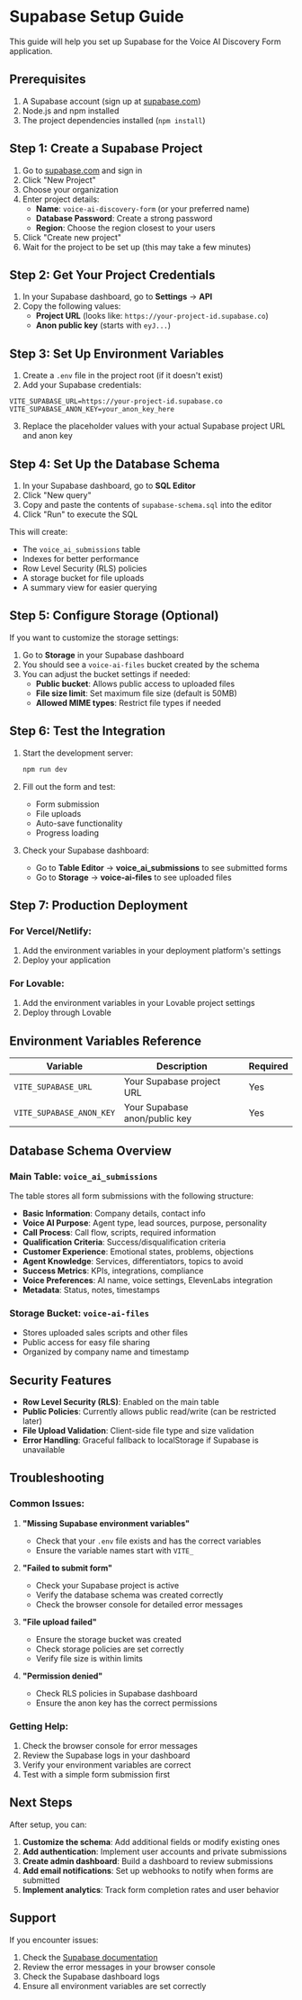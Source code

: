# Supabase Setup Guide

This guide will help you set up Supabase for the Voice AI Discovery Form application.

## Prerequisites

1. A Supabase account (sign up at [supabase.com](https://supabase.com))
2. Node.js and npm installed
3. The project dependencies installed (`npm install`)

## Step 1: Create a Supabase Project

1. Go to [supabase.com](https://supabase.com) and sign in
2. Click "New Project"
3. Choose your organization
4. Enter project details:
   - **Name**: `voice-ai-discovery-form` (or your preferred name)
   - **Database Password**: Create a strong password
   - **Region**: Choose the region closest to your users
5. Click "Create new project"
6. Wait for the project to be set up (this may take a few minutes)

## Step 2: Get Your Project Credentials

1. In your Supabase dashboard, go to **Settings** → **API**
2. Copy the following values:
   - **Project URL** (looks like: `https://your-project-id.supabase.co`)
   - **Anon public key** (starts with `eyJ...`)

## Step 3: Set Up Environment Variables

1. Create a `.env` file in the project root (if it doesn't exist)
2. Add your Supabase credentials:

```env
VITE_SUPABASE_URL=https://your-project-id.supabase.co
VITE_SUPABASE_ANON_KEY=your_anon_key_here
```

3. Replace the placeholder values with your actual Supabase project URL and anon key

## Step 4: Set Up the Database Schema

1. In your Supabase dashboard, go to **SQL Editor**
2. Click "New query"
3. Copy and paste the contents of `supabase-schema.sql` into the editor
4. Click "Run" to execute the SQL

This will create:

- The `voice_ai_submissions` table
- Indexes for better performance
- Row Level Security (RLS) policies
- A storage bucket for file uploads
- A summary view for easier querying

## Step 5: Configure Storage (Optional)

If you want to customize the storage settings:

1. Go to **Storage** in your Supabase dashboard
2. You should see a `voice-ai-files` bucket created by the schema
3. You can adjust the bucket settings if needed:
   - **Public bucket**: Allows public access to uploaded files
   - **File size limit**: Set maximum file size (default is 50MB)
   - **Allowed MIME types**: Restrict file types if needed

## Step 6: Test the Integration

1. Start the development server:

   ```bash
   npm run dev
   ```

2. Fill out the form and test:

   - Form submission
   - File uploads
   - Auto-save functionality
   - Progress loading

3. Check your Supabase dashboard:
   - Go to **Table Editor** → **voice_ai_submissions** to see submitted forms
   - Go to **Storage** → **voice-ai-files** to see uploaded files

## Step 7: Production Deployment

### For Vercel/Netlify:

1. Add the environment variables in your deployment platform's settings
2. Deploy your application

### For Lovable:

1. Add the environment variables in your Lovable project settings
2. Deploy through Lovable

## Environment Variables Reference

| Variable                 | Description                   | Required |
| ------------------------ | ----------------------------- | -------- |
| `VITE_SUPABASE_URL`      | Your Supabase project URL     | Yes      |
| `VITE_SUPABASE_ANON_KEY` | Your Supabase anon/public key | Yes      |

## Database Schema Overview

### Main Table: `voice_ai_submissions`

The table stores all form submissions with the following structure:

- **Basic Information**: Company details, contact info
- **Voice AI Purpose**: Agent type, lead sources, purpose, personality
- **Call Process**: Call flow, scripts, required information
- **Qualification Criteria**: Success/disqualification criteria
- **Customer Experience**: Emotional states, problems, objections
- **Agent Knowledge**: Services, differentiators, topics to avoid
- **Success Metrics**: KPIs, integrations, compliance
- **Voice Preferences**: AI name, voice settings, ElevenLabs integration
- **Metadata**: Status, notes, timestamps

### Storage Bucket: `voice-ai-files`

- Stores uploaded sales scripts and other files
- Public access for easy file sharing
- Organized by company name and timestamp

## Security Features

- **Row Level Security (RLS)**: Enabled on the main table
- **Public Policies**: Currently allows public read/write (can be restricted later)
- **File Upload Validation**: Client-side file type and size validation
- **Error Handling**: Graceful fallback to localStorage if Supabase is unavailable

## Troubleshooting

### Common Issues:

1. **"Missing Supabase environment variables"**

   - Check that your `.env` file exists and has the correct variables
   - Ensure the variable names start with `VITE_`

2. **"Failed to submit form"**

   - Check your Supabase project is active
   - Verify the database schema was created correctly
   - Check the browser console for detailed error messages

3. **"File upload failed"**

   - Ensure the storage bucket was created
   - Check storage policies are set correctly
   - Verify file size is within limits

4. **"Permission denied"**
   - Check RLS policies in Supabase dashboard
   - Ensure the anon key has the correct permissions

### Getting Help:

1. Check the browser console for error messages
2. Review the Supabase logs in your dashboard
3. Verify your environment variables are correct
4. Test with a simple form submission first

## Next Steps

After setup, you can:

1. **Customize the schema**: Add additional fields or modify existing ones
2. **Add authentication**: Implement user accounts and private submissions
3. **Create admin dashboard**: Build a dashboard to review submissions
4. **Add email notifications**: Set up webhooks to notify when forms are submitted
5. **Implement analytics**: Track form completion rates and user behavior

## Support

If you encounter issues:

1. Check the [Supabase documentation](https://supabase.com/docs)
2. Review the error messages in your browser console
3. Check the Supabase dashboard logs
4. Ensure all environment variables are set correctly
